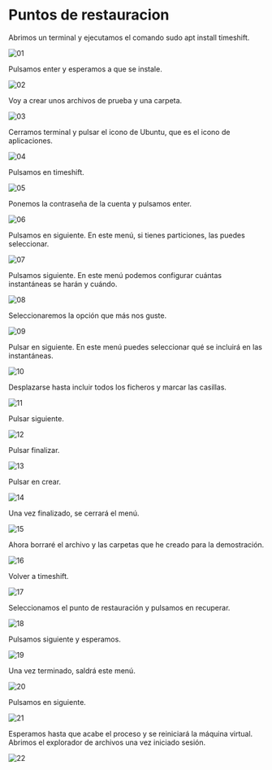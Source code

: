 # Puntos de restauracion

Abrimos un terminal y ejecutamos el comando sudo apt install timeshift.

![01](sources/imagenes/restore_points/1.png)

Pulsamos enter y esperamos a que se instale.

![02](sources/imagenes/restore_points/2.png)

Voy a crear unos archivos de prueba y una carpeta.

![03](sources/imagenes/restore_points/3.png)

Cerramos terminal y pulsar el icono de Ubuntu, que es el icono de aplicaciones.

![04](sources/imagenes/restore_points/4.png)

Pulsamos en timeshift.

![05](sources/imagenes/restore_points/5.png)

Ponemos la contraseña de la cuenta y pulsamos enter.

![06](sources/imagenes/restore_points/6.png)

Pulsamos en siguiente. En este menú, si tienes particiones, las puedes seleccionar.

![07](sources/imagenes/restore_points/7.png)

Pulsamos siguiente. En este menú podemos configurar cuántas instantáneas se harán y cuándo.

![08](sources/imagenes/restore_points/8.png)

Seleccionaremos la opción que más nos guste.

![09](sources/imagenes/restore_points/9.png)

Pulsar en siguiente. En este menú puedes seleccionar qué se incluirá en las instantáneas.

![10](sources/imagenes/restore_points/10.png)

Desplazarse hasta incluir todos los ficheros y marcar las casillas.

![11](sources/imagenes/restore_points/11.png)

Pulsar siguiente.

![12](sources/imagenes/restore_points/12.png)

Pulsar finalizar.

![13](sources/imagenes/restore_points/13.png)

Pulsar en crear.

![14](sources/imagenes/restore_points/14.png)

Una vez finalizado, se cerrará el menú.

![15](sources/imagenes/restore_points/15.png)

Ahora borraré el archivo y las carpetas que he creado para la demostración.

![16](sources/imagenes/restore_points/16.png)

Volver a timeshift.

![17](sources/imagenes/restore_points/17.png)

Seleccionamos el punto de restauración y pulsamos en recuperar.

![18](sources/imagenes/restore_points/18.png)

Pulsamos siguiente y esperamos.

![19](sources/imagenes/restore_points/19.png)

Una vez terminado, saldrá este menú.

![20](sources/imagenes/restore_points/20.png)

Pulsamos en siguiente.

![21](sources/imagenes/restore_points/21.png)

Esperamos hasta que acabe el proceso y se reiniciará la máquina virtual. Abrimos el explorador de archivos una vez iniciado sesión.

![22](sources/imagenes/restore_points/22.png)



